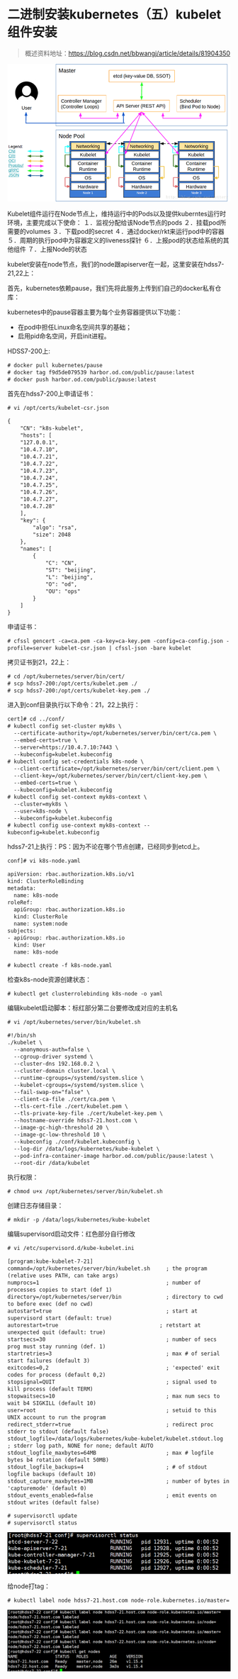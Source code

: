 # 二进制安装kubernetes（五）kubelet组件安装

>  概述资料地址：https://blog.csdn.net/bbwangj/article/details/81904350

![img](二进制安装kubernetes（五）kubelet组件安装.assets/1034759-20191113174751232-1888238592-16918405999271.png)

 

 

 

Kubelet组件运行在Node节点上，维持运行中的Pods以及提供kuberntes运行时环境，主要完成以下使命： 
 １．监视分配给该Node节点的pods 
 ２．挂载pod所需要的volumes 
 ３．下载pod的secret 
 ４．通过docker/rkt来运行pod中的容器 
 ５．周期的执行pod中为容器定义的liveness探针 
 ６．上报pod的状态给系统的其他组件 
 ７．上报Node的状态 

kubelet安装在node节点，我们的node跟apiserver在一起，这里安装在hdss7-21,22上：

首先，kubernetes依赖pause，我们先将此服务上传到们自己的docker私有仓库：

 

kubernetes中的pause容器主要为每个业务容器提供以下功能：

 

- 在pod中担任Linux命名空间共享的基础；
- 启用pid命名空间，开启init进程。

 

 

HDSS7-200上:

```
# docker pull kubernetes/pause
# docker tag f9d5de079539 harbor.od.com/public/pause:latest
# docker push harbor.od.com/public/pause:latest
```

 

首先在hdss7-200上申请证书：

```
# vi /opt/certs/kubelet-csr.json
```



```
{
    "CN": "k8s-kubelet",
    "hosts": [
    "127.0.0.1",
    "10.4.7.10",
    "10.4.7.21",
    "10.4.7.22",
    "10.4.7.23",
    "10.4.7.24",
    "10.4.7.25",
    "10.4.7.26",
    "10.4.7.27",
    "10.4.7.28"
    ],
    "key": {
        "algo": "rsa",
        "size": 2048
    },
    "names": [
        {
            "C": "CN",
            "ST": "beijing",
            "L": "beijing",
            "O": "od",
            "OU": "ops"
        }
    ]
}
```



申请证书：

```
# cfssl gencert -ca=ca.pem -ca-key=ca-key.pem -config=ca-config.json -profile=server kubelet-csr.json | cfssl-json -bare kubelet
```

拷贝证书到21，22上：

```
# cd /opt/kubernetes/server/bin/cert/
# scp hdss7-200:/opt/certs/kubelet.pem ./
# scp hdss7-200:/opt/certs/kubelet-key.pem ./
```

进入到conf目录执行以下命令：21，22上执行：

```
cert]# cd ../conf/
# kubectl config set-cluster myk8s \
  --certificate-authority=/opt/kubernetes/server/bin/cert/ca.pem \
  --embed-certs=true \
  --server=https://10.4.7.10:7443 \
  --kubeconfig=kubelet.kubeconfig
# kubectl config set-credentials k8s-node \
  --client-certificate=/opt/kubernetes/server/bin/cert/client.pem \
  --client-key=/opt/kubernetes/server/bin/cert/client-key.pem \
  --embed-certs=true \
  --kubeconfig=kubelet.kubeconfig 
# kubectl config set-context myk8s-context \
  --cluster=myk8s \
  --user=k8s-node \
  --kubeconfig=kubelet.kubeconfig
# kubectl config use-context myk8s-context --kubeconfig=kubelet.kubeconfig
```

hdss7-21上执行：PS：因为不论在哪个节点创建，已经同步到etcd上。

```
conf]# vi k8s-node.yaml
```



```
apiVersion: rbac.authorization.k8s.io/v1
kind: ClusterRoleBinding
metadata:
  name: k8s-node
roleRef:
  apiGroup: rbac.authorization.k8s.io
  kind: ClusterRole
  name: system:node
subjects:
- apiGroup: rbac.authorization.k8s.io
  kind: User
  name: k8s-node
```



```
# kubectl create -f k8s-node.yaml
```

检查k8s-node资源创建状态：

```
# kubectl get clusterrolebinding k8s-node -o yaml
```



 

 

 

编辑kubelet启动脚本：标红部分第二台要修改成对应的主机名

```
# vi /opt/kubernetes/server/bin/kubelet.sh
```



```
#!/bin/sh
./kubelet \
  --anonymous-auth=false \
  --cgroup-driver systemd \
  --cluster-dns 192.168.0.2 \
  --cluster-domain cluster.local \
  --runtime-cgroups=/systemd/system.slice \
  --kubelet-cgroups=/systemd/system.slice \
  --fail-swap-on="false" \
  --client-ca-file ./cert/ca.pem \
  --tls-cert-file ./cert/kubelet.pem \
  --tls-private-key-file ./cert/kubelet-key.pem \
  --hostname-override hdss7-21.host.com \
  --image-gc-high-threshold 20 \
  --image-gc-low-threshold 10 \
  --kubeconfig ./conf/kubelet.kubeconfig \
  --log-dir /data/logs/kubernetes/kube-kubelet \
  --pod-infra-container-image harbor.od.com/public/pause:latest \
  --root-dir /data/kubelet
```

执行权限：

```
# chmod u+x /opt/kubernetes/server/bin/kubelet.sh
```

创建日志存储目录：

```
# mkdir -p /data/logs/kubernetes/kube-kubelet
```

编辑supervisord启动文件：红色部分自行修改

```
# vi /etc/supervisord.d/kube-kubelet.ini
```



```
[program:kube-kubelet-7-21]
command=/opt/kubernetes/server/bin/kubelet.sh     ; the program (relative uses PATH, can take args)
numprocs=1                                        ; number of processes copies to start (def 1)
directory=/opt/kubernetes/server/bin              ; directory to cwd to before exec (def no cwd)
autostart=true                                    ; start at supervisord start (default: true)
autorestart=true                                ; retstart at unexpected quit (default: true)
startsecs=30                                      ; number of secs prog must stay running (def. 1)
startretries=3                                    ; max # of serial start failures (default 3)
exitcodes=0,2                                     ; 'expected' exit codes for process (default 0,2)
stopsignal=QUIT                                   ; signal used to kill process (default TERM)
stopwaitsecs=10                                   ; max num secs to wait b4 SIGKILL (default 10)
user=root                                         ; setuid to this UNIX account to run the program
redirect_stderr=true                              ; redirect proc stderr to stdout (default false)
stdout_logfile=/data/logs/kubernetes/kube-kubelet/kubelet.stdout.log   ; stderr log path, NONE for none; default AUTO
stdout_logfile_maxbytes=64MB                      ; max # logfile bytes b4 rotation (default 50MB)
stdout_logfile_backups=4                          ; # of stdout logfile backups (default 10)
stdout_capture_maxbytes=1MB                       ; number of bytes in 'capturemode' (default 0)
stdout_events_enabled=false                       ; emit events on stdout writes (default false)
```



```
# supervisorctl update
# supervisorctl status
```

![img](二进制安装kubernetes（五）kubelet组件安装.assets/1034759-20191113184508160-1125579373-16918406039403.png)

 

给node打tag：

```
# kubectl label node hdss7-21.host.com node-role.kubernetes.io/master=
```

![img](二进制安装kubernetes（五）kubelet组件安装.assets/1034759-20191113191113083-612100625-16918406060675.png)

